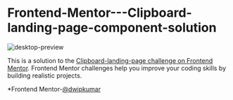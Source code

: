 # Frontend-Mentor---Clipboard-landing-page-component-solution

![desktop-preview](https://user-images.githubusercontent.com/121705553/215328974-1029c17e-8e05-4005-bc30-9ef61e99f747.jpg)





This is a solution to the [Clipboard-landing-page challenge on Frontend Mentor](https://www.frontendmentor.io/challenges/clipboard-landing-page-5cc9bccd6c4c91111378ecb9/hub). Frontend Mentor challenges help you improve your coding skills by building realistic projects.


*Frontend Mentor-[@dwipkumar](https://www.frontendmentor.io/profile/dwipkumar)
